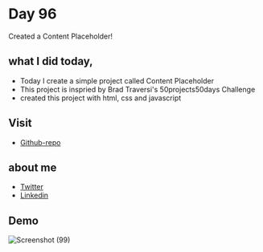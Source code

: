 # Day 96

Created a Content Placeholder!


## what I did today,

 - Today I create a simple project called Content Placeholder
 - This project is inspried by Brad Traversi's 50projects50days Challenge
 - created this project with html, css and javascript



## Visit

 - [Github-repo](https://github.com/KaranChandekar/50projects50days/tree/master/content-placeholder)

 
## about me

 - [Twitter](https://twitter.com/karan_chandekar)
 - [Linkedin](https://www.linkedin.com/in/karan-chandekar-a87263219/)


## Demo

![Screenshot (99)](https://user-images.githubusercontent.com/93200960/157267866-214792a5-f080-4cef-9553-a5daf0a020f0.png)
